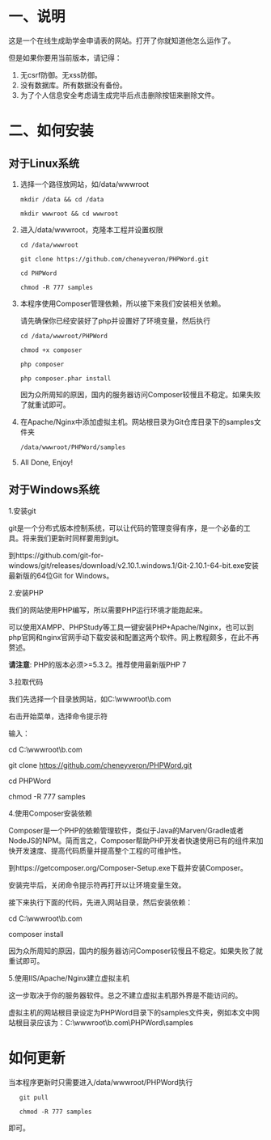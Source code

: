 # 一、说明

这是一个在线生成助学金申请表的网站。打开了你就知道他怎么运作了。

但是如果你要用当前版本，请记得：

1. 无csrf防御。无xss防御。
2. 没有数据库。所有数据没有备份。
3. 为了个人信息安全考虑请生成完毕后点击删除按钮来删除文件。


# 二、如何安装

## 对于Linux系统

1. 选择一个路径放网站，如/data/wwwroot
    
       mkdir /data && cd /data
       
       mkdir wwwroot && cd wwwroot 
    
2. 进入/data/wwwroot，克隆本工程并设置权限

       cd /data/wwwroot
       
       git clone https://github.com/cheneyveron/PHPWord.git
       
       cd PHPWord
       
       chmod -R 777 samples

3. 本程序使用Composer管理依赖，所以接下来我们安装相关依赖。

    请先确保你已经安装好了php并设置好了环境变量，然后执行

       cd /data/wwwroot/PHPWord
       
       chmod +x composer
       
       php composer
       
       php composer.phar install

    因为众所周知的原因，国内的服务器访问Composer较慢且不稳定。如果失败了就重试即可。

4. 在Apache/Nginx中添加虚拟主机。网站根目录为Git仓库目录下的samples文件夹

       /data/wwwroot/PHPWord/samples

5. All Done, Enjoy!


## 对于Windows系统

1.安装git

git是一个分布式版本控制系统，可以让代码的管理变得有序，是一个必备的工具。将来我们更新时同样要用到git。

到https://github.com/git-for-windows/git/releases/download/v2.10.1.windows.1/Git-2.10.1-64-bit.exe安装最新版的64位Git for Windows。

2.安装PHP

我们的网站使用PHP编写，所以需要PHP运行环境才能跑起来。

可以使用XAMPP、PHPStudy等工具一键安装PHP+Apache/Nginx，也可以到php官网和nginx官网手动下载安装和配置这两个软件。网上教程颇多，在此不再赘述。

**请注意**: PHP的版本必须>=5.3.2。推荐使用最新版PHP 7

3.拉取代码

我们先选择一个目录放网站，如C:\wwwroot\b.com

右击开始菜单，选择命令提示符

输入：

cd C:\wwwroot\b.com

git clone https://github.com/cheneyveron/PHPWord.git

cd PHPWord

chmod -R 777 samples

4.使用Composer安装依赖

Composer是一个PHP的依赖管理软件，类似于Java的Marven/Gradle或者NodeJS的NPM。简而言之，Composer帮助PHP开发者快速使用已有的组件来加快开发速度、提高代码质量并提高整个工程的可维护性。

到https://getcomposer.org/Composer-Setup.exe下载并安装Composer。

安装完毕后，关闭命令提示符再打开以让环境变量生效。

接下来执行下面的代码，先进入网站目录，然后安装依赖：

cd C:\wwwroot\b.com

composer install

因为众所周知的原因，国内的服务器访问Composer较慢且不稳定。如果失败了就重试即可。

5.使用IIS/Apache/Nginx建立虚拟主机

这一步取决于你的服务器软件。总之不建立虚拟主机那外界是不能访问的。

虚拟主机的网站根目录设定为PHPWord目录下的samples文件夹，例如本文中网站根目录应该为：C:\wwwroot\b.com\PHPWord\samples

# 如何更新

   当本程序更新时只需要进入/data/wwwroot/PHPWord执行
   
       git pull
       
       chmod -R 777 samples
       
   即可。
